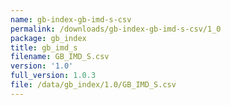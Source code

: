 ```yaml
---
name: gb-index-gb-imd-s-csv
permalink: /downloads/gb-index-gb-imd-s-csv/1_0
package: gb_index
title: gb_imd_s
filename: GB_IMD_S.csv
version: '1.0'
full_version: 1.0.3
file: /data/gb_index/1.0/GB_IMD_S.csv
---
```

